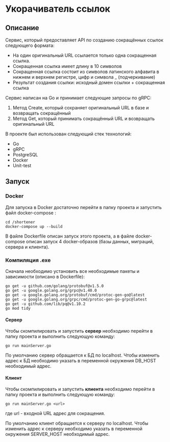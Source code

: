 # Укорачиватель ссылок

## Описание

Сервис, который предоставляет API по созданию сокращённых ссылок следующего формата:

- На один оригинальный URL ссылается только одна сокращенная ссылка.
- Сокращенная ссылка имеет длину в 10 символов
- Сокращенная ссылка состоит из символов латинского алфавита в нижнем и верхнем регистре, цифр и символа _ (подчеркивание)
- Результат создания ссылки: исходный домен ссылки + сокращенная ссылка

Сервис написан на Go и принимает следующие запросы по gRPC:

1. Метод Create, который сохраняет оригинальный URL в базе и возвращать сокращённый
2. Метод Get, который принимать сокращённый URL и возвращать оригинальный URL

В проекте был использован следующий стек технологий:

* Go
* gRPC
* PostgreSQL
* Docker
* Unit-test

## Запуск

### Docker

Для запуска в Docker достаточно перейти в папку проекта и запустить файл docker-compose :

```
cd /shortener
docker-compose up --build
```

В файле Dockerfile описан запуск этого проекта, а в файле docker-compose описан запуск 4 docker-образов (базы данных, миграций, сервера и клиента).

### Компиляция .exe

Сначала необходимо установить все необходимые пакеты и зависимости (описано в Dockerfile):

```
go get -u github.com/golang/protobuf@v1.5.0
go get -u google.golang.org/grpc@v1.40.0
go get -u google.golang.org/protobuf/cmd/protoc-gen-go@latest
go get -u google.golang.org/grpc/cmd/protoc-gen-go-grpc@latest
go get -u github.com/lib/pq@v1.10.2
go mod tidy
```

#### Сервер

Чтобы скомпилировать и запустить **сервер** необходимо перейти в папку проекта и выполнить следующую команду:

```
go run mainServer.go
```
По умолчанию сервер обращается к БД по localhost. Чтобы изменить адрес к БД необходимо указать в переменной окружения DB_HOST необходимый адрес.

#### Клиент

Чтобы скомпилировать и запустить **клиента** необходимо перейти в папку проекта и выполнить следующую команду:

```
go run mainServer.go <url>
```
где url - входной URL адрес для сокращения.

По умолчанию клиент обращается к серверу по localhost. Чтобы изменить адрес к серверу необходимо указать в переменной окружения SERVER_HOST необходимый адрес.